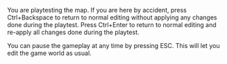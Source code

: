 You are playtesting the map.
If you are here by accident, 
press Ctrl+Backspace to return to normal editing without applying any changes done during the playtest.
Press Ctrl+Enter to return to normal editing and re-apply all changes done during the playtest.

You can pause the gameplay at any time by pressing ESC.
This will let you edit the game world as usual.
